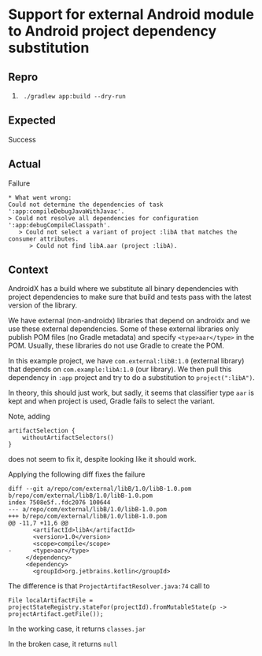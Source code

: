 # Support for external Android module to Android project dependency substitution

## Repro

1. ` ./gradlew app:build --dry-run`

## Expected

Success

## Actual

Failure

```
* What went wrong:
Could not determine the dependencies of task ':app:compileDebugJavaWithJavac'.
> Could not resolve all dependencies for configuration ':app:debugCompileClasspath'.
   > Could not select a variant of project :libA that matches the consumer attributes.
      > Could not find libA.aar (project :libA).
```

## Context

AndroidX has a build where we substitute all binary dependencies with project dependencies to make
sure that build and tests pass with the latest version of the library. 

We have external (non-androidx) libraries that depend on androidx and we use these external
dependencies. Some of these external libraries only publish POM files (no Gradle metadata) and
specify `<type>aar</type>` in the POM. Usually, these libraries do not use Gradle to create the POM.

In this example project, we have `com.external:libB:1.0` (external library) that depends on
`com.example:libA:1.0` (our library). We then pull this dependency in `:app` project and try to do
a substitution to `project(":libA")`.

In theory, this should just work, but sadly, it seems that classifier type `aar` is kept and when
project is used, Gradle fails to select the variant.

Note, adding
```koltin
artifactSelection {
    withoutArtifactSelectors()
}
```
does not seem to fix it, despite looking like it should work.

Applying the following diff fixes the failure
```
diff --git a/repo/com/external/libB/1.0/libB-1.0.pom b/repo/com/external/libB/1.0/libB-1.0.pom
index 7508e5f..fdc2076 100644
--- a/repo/com/external/libB/1.0/libB-1.0.pom
+++ b/repo/com/external/libB/1.0/libB-1.0.pom
@@ -11,7 +11,6 @@
       <artifactId>libA</artifactId>
       <version>1.0</version>
       <scope>compile</scope>
-      <type>aar</type>
     </dependency>
     <dependency>
       <groupId>org.jetbrains.kotlin</groupId>

```

The difference is that `ProjectArtifactResolver.java:74` call to
```
File localArtifactFile = projectStateRegistry.stateFor(projectId).fromMutableState(p -> projectArtifact.getFile());
```
In the working case, it returns `classes.jar`

In the broken case, it returns `null`